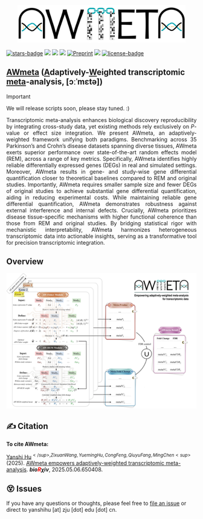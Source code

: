 <p align="center">
  <img height="100" src="AWmeta_logo.jpg" />
</p>


[![stars-badge](https://img.shields.io/github/stars/YanshiHu/AWmeta)](https://github.com/YanshiHu/AWmeta/stargazers)
![](https://img.shields.io/badge/language-R4.1.0-orange.svg)
![](https://img.shields.io/badge/environment-conda-blue.svg)
![](https://img.shields.io/badge/verison-1.0.0-ff69b4.svg)
[![Preprint](https://img.shields.io/badge/preprint-bioRχiv-C93A41)](https://www.biorxiv.org/content/10.1101/2025.05.06.650408)
[![](https://img.shields.io/badge/DOI-10.1101/2025.05.06.650408-4270C6)](https://doi.org/10.1101/2025.05.06.650408)
[![license-badge](https://img.shields.io/badge/License-MIT-yellow.svg)](https://opensource.org/licenses/MIT)


## **[<b>AWmeta</b>](https://github.com/YanshiHu/AWmeta) ([<ins><b>A</b></ins>](https://github.com/YanshiHu/AWmeta)daptively-[<ins><b>W</b></ins>](https://github.com/YanshiHu/AWmeta)eighted transcriptomic [<ins><b>meta</b></ins>](https://github.com/YanshiHu/AWmeta)-analysis, [ɔːˈmɛtə])**

> [!IMPORTANT]
> We will release scripts soon, please stay tuned. :)

<p align="justify">
Transcriptomic meta-analysis enhances biological discovery reproducibility by integrating cross-study data, yet existing methods rely exclusively on <i>P</i>-value or effect size integration. We present AWmeta, an adaptively-weighted framework unifying both paradigms. Benchmarking across 35 Parkinson’s and Crohn’s disease datasets spanning diverse tissues, AWmeta exerts superior performance over state-of-the-art random effects model (REM), across a range of key metrics. Specifically, AWmeta identifies highly reliable differentially expressed genes (DEGs) in real and simulated settings. Moreover, AWmeta results in gene- and study-wise gene differential quantification closer to theoretical baselines compared to REM and original studies. Importantly, AWmeta requires smaller sample size and fewer DEGs of original studies to achieve substantial gene differential quantification, aiding in reducing experimental costs. While maintaining reliable gene differential quantification, AWmeta demonstrates robustness against external interference and internal defects. Crucially, AWmeta prioritizes disease tissue-specific mechanisms with higher functional coherence than those from REM and original studies. By bridging statistical rigor with mechanistic interpretability, AWmeta harmonizes heterogeneous transcriptomic data into actionable insights, serving as a transformative tool for precision transcriptomic integration.
</p>


## Overview

<img src="AWmeta_methodology.jpg" width="850">


## ✍️ Citation<a name="citation"></a>

**To cite AWmeta:**

<ins>Yanshi Hu</ins><sup>$</sup>, Zixuan Wang, Yueming Hu, Cong Feng, Qiuyu Fang, Ming Chen<sup>$</sup> (2025). [AWmeta empowers adaptively-weighted transcriptomic meta-analysis](https://doi.org/10.1101/2025.05.06.650408). <i><b>bio<span style="color:#ff0000;">R</span>&chi;iv</b></i>, 2025.05.06.650408.


## 😵 Issues<a name="issues"></a>

If you have any questions or thoughts, please feel free to  [file an issue](https://github.com/YanshiHu/AWmeta/issues) or direct to yanshihu [at] zju [dot] edu [dot] cn.

